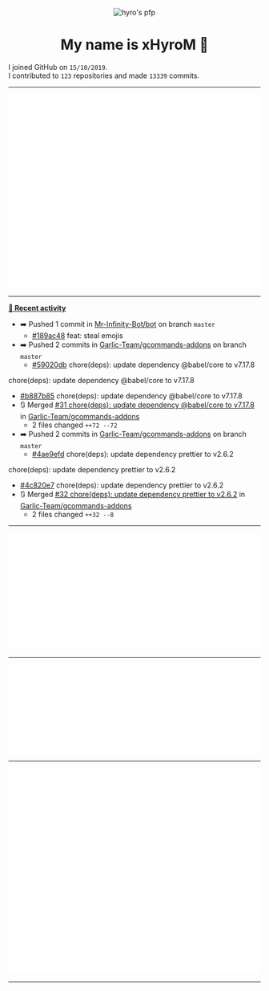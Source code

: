 <p align="center">
    <img src="https://avatars.githubusercontent.com/u/56601352" width="192" alt="hyro's pfp" />
    <h1 align="center">My name is xHyroM 👋</h1>
</p>

I joined GitHub on `15/10/2019`.  
I contributed to `123` repositories and made `13339` commits.  

___

<img src="https://github.com/xHyroM/xHyroM/blob/master/.cache/base.svg">

___

**[📰 Recent activity](https://github.com/xHyroM)**
* ➡️ Pushed 1 commit in [Mr-Infinity-Bot/bot](https://github.com/Mr-Infinity-Bot/bot) on branch `master`
  * [#189ac48](https://github.com/Mr-Infinity-Bot/bot/commit/189ac48) feat: steal emojis
* ➡️ Pushed 2 commits in [Garlic-Team/gcommands-addons](https://github.com/Garlic-Team/gcommands-addons) on branch `master`
  * [#59020db](https://github.com/Garlic-Team/gcommands-addons/commit/59020db) chore(deps): update dependency @babel/core to v7.17.8

chore(deps): update dependency @babel/core to v7.17.8
  * [#b887b85](https://github.com/Garlic-Team/gcommands-addons/commit/b887b85) chore(deps): update dependency @babel/core to v7.17.8
* 🔃 Merged [#31 chore(deps): update dependency @babel/core to v7.17.8](https://github.com/Garlic-Team/gcommands-addons/pull/31) in [Garlic-Team/gcommands-addons](https://github.com/Garlic-Team/gcommands-addons)
  * 2 files changed `++72 --72`
* ➡️ Pushed 2 commits in [Garlic-Team/gcommands-addons](https://github.com/Garlic-Team/gcommands-addons) on branch `master`
  * [#4ae9efd](https://github.com/Garlic-Team/gcommands-addons/commit/4ae9efd) chore(deps): update dependency prettier to v2.6.2

chore(deps): update dependency prettier to v2.6.2
  * [#4c820e7](https://github.com/Garlic-Team/gcommands-addons/commit/4c820e7) chore(deps): update dependency prettier to v2.6.2
* 🔃 Merged [#32 chore(deps): update dependency prettier to v2.6.2](https://github.com/Garlic-Team/gcommands-addons/pull/32) in [Garlic-Team/gcommands-addons](https://github.com/Garlic-Team/gcommands-addons)
  * 2 files changed `++32 --8`


___

<img src="https://github.com/xHyroM/xHyroM/blob/master/.cache/isocalendar.svg">

___

<img src="https://github.com/xHyroM/xHyroM/blob/master/.cache/languages.svg">

___

<img src="https://github.com/xHyroM/xHyroM/blob/master/.cache/achievements.svg">

___